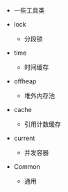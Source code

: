 - 一些工具类

- lock 
	- 分段锁
- time 
	- 时间缓存
- offheap 
	- 堆外内存池
- cache
	- 引用计数缓存
- current
	- 并发容器
- Common
	- 通用